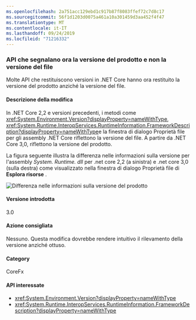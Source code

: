 ```yaml
---
ms.openlocfilehash: 2a751acc129ebd1c917b87f8083ffef72c7d8c17
ms.sourcegitcommit: 56f1d1203d0075a461a10a301459d3aa452f4f47
ms.translationtype: MT
ms.contentlocale: it-IT
ms.lasthandoff: 09/24/2019
ms.locfileid: "71216332"
---
```

### <a name="apis-that-report-version-now-report-product-and-not-file-version"></a>API che segnalano ora la versione del prodotto e non la versione del file

Molte API che restituiscono versioni in .NET Core hanno ora restituito la versione del prodotto anziché la versione del file.

#### <a name="change-description"></a>Descrizione della modifica

In .NET Core 2,2 e versioni precedenti, i metodi come <xref:System.Environment.Version?displayProperty=nameWithType>, <xref:System.Runtime.InteropServices.RuntimeInformation.FrameworkDescription?displayProperty=nameWithType>e la finestra di dialogo Proprietà file per gli assembly .NET Core riflettono la versione del file. A partire da .NET Core 3,0, riflettono la versione del prodotto.

La figura seguente illustra la differenza nelle informazioni sulla versione per l'assembly *System. Runtime. dll* per .net core 2,2 (a sinistra) e .net core 3,0 (sulla destra) come visualizzato nella finestra di dialogo Proprietà file di **Esplora risorse** .

![Differenza nelle informazioni sulla versione del prodotto](~/docs/images/core-changes/corefx/version-information-changes/file-details.png)

#### <a name="version-introduced"></a>Versione introdotta

3.0

#### <a name="recommended-action"></a>Azione consigliata

Nessuno. Questa modifica dovrebbe rendere intuitivo il rilevamento della versione anziché ottuso.

#### <a name="category"></a>Category

CoreFx

#### <a name="affected-apis"></a>API interessate

- <xref:System.Environment.Version?displayProperty=nameWithType>
- <xref:System.Runtime.InteropServices.RuntimeInformation.FrameworkDescription?displayProperty=nameWithType>

<!--

### Affected APIs

- `P:System.Environment.Version`
- `P:System.Runtime.InteropServices.RuntimeInformation.FrameworkDescription`

-->
